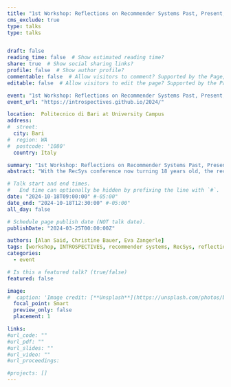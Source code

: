 ```yaml
---
title: "1st Workshop: Reflections on Recommender Systems Past, Present, and Future (INTROSPECTIVES 2024)"
cms_exclude: true
type: talks
type: talks


draft: false
reading_time: false  # Show estimated reading time?
share: true  # Show social sharing links?
profile: false  # Show author profile?
commentable: false  # Allow visitors to comment? Supported by the Page, Post, and Docs content types.
editable: false  # Allow visitors to edit the page? Supported by the Page, Post, and Docs content types.

event: "1st Workshop: Reflections on Recommender Systems Past, Present, and Future (INTROSPECTIVES 2024), co-located with RecSys 2024"
event_url: "https://introspectives.github.io/2024/"

location:  Politecnico di Bari at University Campus
address:
#  street: 
  city: Bari
#  region: WA
#  postcode: '1080'
  country: Italy

summary: "1st Workshop: Reflections on Recommender Systems Past, Present, and Future (INTROSPECTIVES 2024), co-located with RecSys 2024."
abstract: "With the RecSys conference now turning 18 years old, the recommender systems (RS) discipline ventures into 'adulthood'. This workshop serves as a platform for introspection, examining the evolution of RS from its origins in CHI to its current state heavily influenced by and focusing on machine learning. The organizers aim to foster discussions on the past, present, and future of the RS discipline, inviting the community to reflect on key questions such as the maturation of RS, shifts in research focus, and the impact and success of RS in practice. Topics include the changing landscape of RS problems, the evolving role of RS in addressing choice overload to the current motivations driving RS adoption. The workshop encourages open dialogue and critical reflection, bringing forth introspective questions to collaboratively explore the past, present, and future of RS as it transitions into adulthood."

# Talk start and end times.
#   End time can optionally be hidden by prefixing the line with `#`.
date: "2024-10-18T09:00:00" #-05:00"
date_end: "2024-10-18T12:30:00" #-05:00"
all_day: false

# Schedule page publish date (NOT talk date).
publishDate: "2024-03-25T00:00:00Z"

authors: [Alan Said, Christine Bauer, Eva Zangerle]
tags: [workshop, INTROSPECTIVES, recommender systems, RecSys, reflection, introspection]
categories:
  - event

# Is this a featured talk? (true/false)
featured: false

image:
#  caption: 'Image credit: [**Unsplash**](https://unsplash.com/photos/bzdhc5b3Bxs)'
  focal_point: Smart
  preview_only: false
  placement: 1

links:
#url_code: ""
#url_pdf: ""
#url_slides: ""
#url_video: ""
#url_proceedings: 

#projects: []
---
```

